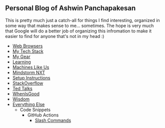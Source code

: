 ## Personal Blog of Ashwin Panchapakesan

This is pretty much just a catch-all for things I find interesting, organized in some way that makes sense to me... sometimes.
The hope is very much that Google will do a better job of organizing this infromation to make it easier to find for anyone that's not in my head :)

- [Web Browsers](web_browsers.md)
- [My Tech Stack](tech.md)
- [My Gear](gear.md)
- [Learning](learning.md)
- [Machines Like Us](machines_like_us.md)
- [Mindstorm NXT](mindstorm_nxt_2_0.md)
- [Setup Instructions](setup_instructions.md)
- [StackOverflow](stackoverflow.md)
- [Ted Talks](ted_talks.md)
- [WhenIsGood](when_is_good.md)
- [Wisdom](wisdom.md)
- [Everything Else](everything_else.md)
  - Code Snippets
    - GitHub Actions
      - [Slash Commands](git/github/github_automation/slash_commands.md)